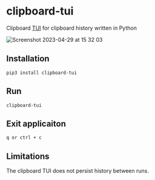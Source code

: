 # clipboard-tui

Clipboard [TUI](https://en.wikipedia.org/wiki/Text-based_user_interface) for clipboard history written in Python

![Screenshot 2023-04-29 at 15 32 03](https://user-images.githubusercontent.com/8545435/235305662-87b2549a-119f-4210-a2ef-b4da965de1f4.png)


## Installation

    pip3 install clipboard-tui

## Run

    clipboard-tui

## Exit applicaiton

    q or ctrl + c

## Limitations

The clipboard TUI does not persist history between runs.
